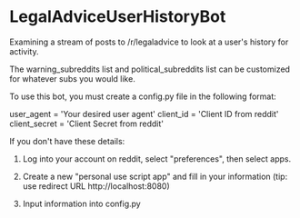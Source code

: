 # LegalAdviceUserHistoryBot

Examining a stream of posts to /r/legaladvice to look at a user's history for activity.

The warning_subreddits list and political_subreddits list can be customized for whatever subs you would like.

To use this bot, you must create a config.py file in the following format:

user_agent = 'Your desired user agent'
client_id = 'Client ID from reddit'
client_secret = 'Client Secret from reddit'

If you don't have these details:

1) Log into your account on reddit, select "preferences", then select apps.

2) Create a new "personal use script app" and fill in your information (tip: use redirect URL http://localhost:8080)

3) Input information into config.py

